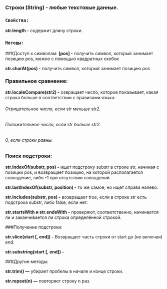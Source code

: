 ### Строки (String) - любые текстовые данные.
### `Свойства:`
**str.length -** содержит длину строки.

### `Методы:`

###Доступ к символам:
**[pos] -** получить символ, который занимает позицию pos, можно с помощью квадратных скобок

**str.charAt(pos) -**  получить символ, который занимает позицию pos

### Правильное сравнение:

**str.localeCompare(str2) -** озвращает число, которое показывает, какая строка больше в соответствии с правилами языка:

###### Отрицательное число, если str меньше str2.
###### Положительное число, если str больше str2.
###### 0, если строки равны.

### Поиск подстроки:

**str.indexOf(substr, pos) -** ищет подстроку substr в строке str, начиная с позиции pos, и возвращает позицию, на которой располагается совпадение, либо -1 при отсутствии совпадений.

**str.lastIndexOf(substr, position) -** то же самое, но ищет справа налево.

**str.includes(substr, pos) -** возвращает true, если в строке str есть подстрока substr, либо false, если нет.

**str.startsWith и str.endsWith -** проверяют, соответственно, начинается ли и заканчивается ли строка определённой строкой.

###Получение подстроки:

**str.slice(start [, end]) -** Возвращает часть строки от start до (не включая) end.

**str.substring(start [, end]) -** 

###Другие методы:

**str.trim() —** убирает пробелы в начале и конце строки.

**str.repeat(n) —** повторяет строку n раз.